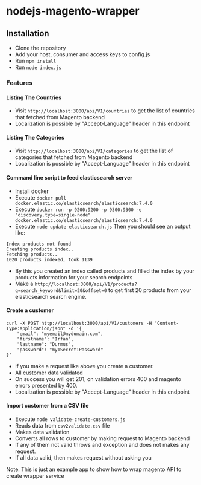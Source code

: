 # nodejs-magento-wrapper

## Installation
- Clone the repository
- Add your host, consumer and access keys to config.js
- Run `npm install`
- Run `node index.js`

### Features

#### Listing The Countries
- Visit `http://localhost:3000/api/V1/countries` to get the list of countries that fetched from Magento backend
- Localization is possible by "Accept-Language" header in this endpoint

#### Listing The Categories
- Visit `http://localhost:3000/api/V1/categories` to get the list of categories that fetched from Magento backend
- Localization is possible by "Accept-Language" header in this endpoint

#### Command line script to feed elasticsearch server
- Install docker
- Execute `docker pull docker.elastic.co/elasticsearch/elasticsearch:7.4.0`
- Execute `docker run -p 9200:9200 -p 9300:9300 -e "discovery.type=single-node" docker.elastic.co/elasticsearch/elasticsearch:7.4.0`
- Execute `node update-elasticsearch.js`
Then you should see an output like:
```
Index products not found
Creating products index..
Fetching products..
1020 products indexed, took 1139
```
- By this you created an index called products and filled the index by your products information for your search endpoints
- Make a `http://localhost:3000/api/V1/products?q=search_keyword&limit=20&offset=0` to get first 20 products from your elasticsearch search engine.

#### Create a customer 
```
curl -X POST http://localhost:3000/api/V1/customers -H "Content-Type:application/json" -d '{
    "email": "myemail@mydomain.com",
    "firstname": "Irfan",
    "lastname": "Durmus",
    "password": "my1Secret1Password"
}'
```
- If you make a request like above you create a customer.
- All customer data validated
- On success you will get 201, on validation errors 400 and magento errors presented by 400.
- Localization is possible by "Accept-Language" header in this endpoint

#### Import customer from a CSV file
- Execute `node validate-create-customers.js`
- Reads data from `csv2validate.csv` file
- Makes data validation
- Converts all rows to customer by making request to Magento backend
- If any of them not valid throws and exception and does not makes any request.
- If all data valid, then makes request without asking you


Note: This is just an example app to show how to wrap magento API to create wrapper service
